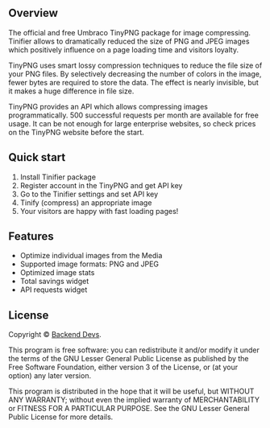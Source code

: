 ## Overview
The official and free Umbraco TinyPNG package for image compressing. Tinifier allows to dramatically reduced the size of PNG and JPEG images which positively influence on a page loading time and visitors loyalty.

TinyPNG uses smart lossy compression techniques to reduce the file size of your PNG files. By selectively decreasing the number of colors in the image, fewer bytes are required to store the data. The effect is nearly invisible, but it makes a huge difference in file size. 

TinyPNG provides an API which allows compressing images programmatically. 500 successful requests per month are available for free usage. It can be not enough for large enterprise websites, so check prices on the TinyPNG website before the start.

## Quick start
1. Install Tinifier package
2. Register account in the TinyPNG and get API key
3. Go to the Tinifier settings and set API key 
4. Tinify (compress) an appropriate image 
5. Your visitors are happy with fast loading pages!

## Features
- Optimize individual images from the Media
- Supported image formats: PNG and JPEG
- Optimized image stats 
- Total savings widget
- API requests widget

## License
Copyright © [Backend Devs][bd].

This program is free software: you can redistribute it and/or modify it under the terms of the GNU Lesser General Public License as published by the Free Software Foundation, either version 3 of the License, or (at your option) any later version.

This program is distributed in the hope that it will be useful, but WITHOUT ANY WARRANTY; without even the implied warranty of MERCHANTABILITY or FITNESS FOR A PARTICULAR PURPOSE. See the GNU Lesser General Public License for more details.

[bd]: http://backend-devs.com/
